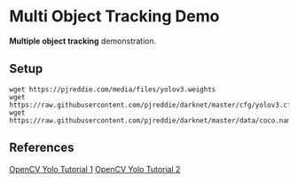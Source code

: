 # Multi Object Tracking Demo

**Multiple object tracking** demonstration.

## Setup

```
wget https://pjreddie.com/media/files/yolov3.weights
wget https://raw.githubusercontent.com/pjreddie/darknet/master/cfg/yolov3.cfg
wget https://raw.githubusercontent.com/pjreddie/darknet/master/data/coco.names
```

## References

[OpenCV Yolo Tutorial 1](https://gilberttanner.com/blog/yolo-object-detection-with-opencv)
[OpenCV Yolo Tutorial 2](https://www.pyimagesearch.com/2018/11/12/yolo-object-detection-with-opencv/)
